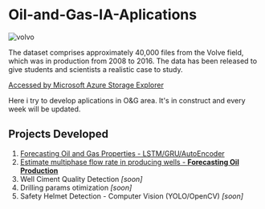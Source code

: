 # Oil-and-Gas-IA-Aplications

![volvo](Aux_/image.jpg)

The dataset comprises approximately 40,000 files from the Volve field, which was in production from 2008 to 2016. The data has been released to give students and scientists a realistic case to study.

[Accessed by Microsoft Azure Storage Explorer](https://www.equinor.com/en/what-we-do/digitalisation-in-our-dna/volve-field-data-village-download.html)

Here i try to develop aplications in O&G area. It's in construct and every week will be updated.

## Projects Developed
1. [Forecasting Oil and Gas Properties - LSTM/GRU/AutoEncoder](https://github.com/DboechatM/Documentacao-TCC)
2. [Estimate multiphase flow rate in producing wells - **Forecasting Oil Production**](https://github.com/DboechatM/Oil-and-Gas-IA-Aplications/blob/main/LSTM_SISO.ipynb)
3. Well Ciment Quality Detection *[soon]*
4. Drilling params otimization *[soon]*
5. Safety Helmet Detection - Computer Vision (YOLO/OpenCV) *[soon]*
